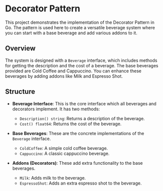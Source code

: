 # Decorator Pattern

This project demonstrates the implementation of the Decorator Pattern in Go. The pattern is used here to create a versatile beverage system where you can start with a base beverage and add various addons to it.

## Overview

The system is designed with a `Beverage` interface, which includes methods for getting the description and the cost of a beverage. The base beverages provided are Cold Coffee and Cappuccino. You can enhance these beverages by adding addons like Milk and Espresso Shot.

## Structure

- **Beverage Interface**: This is the core interface which all beverages and decorators implement. It has two methods:
  - `Description() string`: Returns a description of the beverage.
  - `Cost() float64`: Returns the cost of the beverage.

- **Base Beverages**: These are the concrete implementations of the `Beverage` interface.
  - `ColdCoffee`: A simple cold coffee beverage.
  - `Cappuccino`: A classic cappuccino beverage.

- **Addons (Decorators)**: These add extra functionality to the base beverages.
  - `Milk`: Adds milk to the beverage.
  - `EspressoShot`: Adds an extra espresso shot to the beverage.

